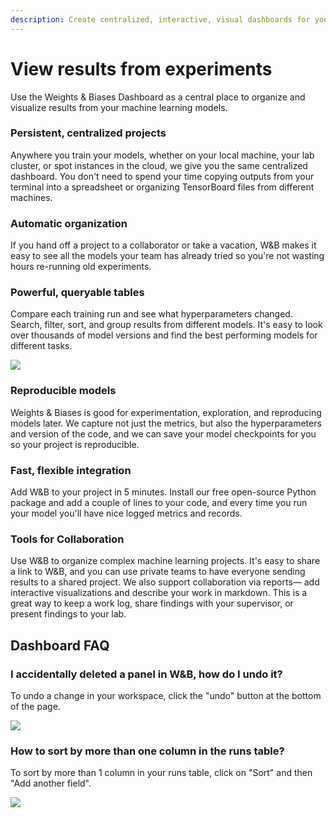 ```yaml
---
description: Create centralized, interactive, visual dashboards for your ML experiments
---
```


# View results from experiments

<head>
  <title>Organize and visualize results from your machine learning models</title>
</head>

Use the Weights & Biases Dashboard as a central place to organize and visualize results from your machine learning models.

<!-- {% embed url="https://youtu.be/gnD8BFuyVUA" %} -->

### **Persistent, centralized projects**

Anywhere you train your models, whether on your local machine, your lab cluster, or spot instances in the cloud, we give you the same centralized dashboard. You don't need to spend your time copying outputs from your terminal into a spreadsheet or organizing TensorBoard files from different machines.

### Automatic organization

If you hand off a project to a collaborator or take a vacation, W&B makes it easy to see all the models your team has already tried so you're not wasting hours re-running old experiments.

### **Powerful, queryable tables**

Compare each training run and see what hyperparameters changed. Search, filter, sort, and group results from different models. It's easy to look over thousands of model versions and find the best performing models for different tasks.

![](/images/track/dashboar_faq_query_tables.png)

### Reproducible models

Weights & Biases is good for experimentation, exploration, and reproducing models later. We capture not just the metrics, but also the hyperparameters and version of the code, and we can save your model checkpoints for you so your project is reproducible.

### Fast, flexible integration

Add W&B to your project in 5 minutes. Install our free open-source Python package and add a couple of lines to your code, and every time you run your model you'll have nice logged metrics and records.

### Tools for Collaboration

Use W&B to organize complex machine learning projects. It's easy to share a link to W&B, and you can use private teams to have everyone sending results to a shared project. We also support collaboration via reports— add interactive visualizations and describe your work in markdown. This is a great way to keep a work log, share findings with your supervisor, or present findings to your lab.

## Dashboard FAQ

### I accidentally deleted a panel in W&B, how do I undo it?

To undo a change in your workspace, click the "undo" button at the bottom of the page.

![](/images/track/demo_how_to_undo_deleting_a_panel.gif)

### How to sort by more than one column in the runs table?

To sort by more than 1 column in your runs table, click on "Sort" and then "Add another field".

![](/images/track/sort_columns.gif)
